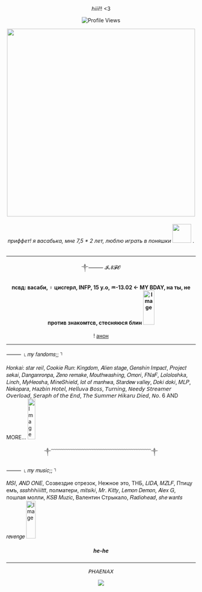 <div align="center">

𝘩𝘪𝘪𝘪!! <3 


  </div> 
<div align="center">
  
![Profile Views](https://komarev.com/ghpvc/?username=laskwill&color=red&label=Profile+Views&style=flat-square)

<img src="https://github.com/user-attachments/assets/9774be7f-08ba-4f9e-8d1d-a1c6d70c9a13" width="500">


###### приффет! я васабька, мне 7,5 * 2 лет, люблю играть в поняшки <img src="https://github.com/user-attachments/assets/fb9bb3ef-2d2e-480f-8ed1-8978e817ded6" width="50"> .

---


༒⸻ 𝓘𝓝𝓕𝓞





#### псвд: васаби, ♀ цисгерл, INFP, 15 y.o, ♒︎-13.02 ← MY BDAY, на ты, не против знакомтсв, стесняюся блин <img width="30" height="91" alt="Image" src="https://github.com/user-attachments/assets/dc8b329f-3323-4c7c-91fa-cae7e8a1bf2b" />

! [анон](t.me/anonaskbot?start=laskwillANONhuesos)



---

</div>


⸻ <sub>└︎</sub> 𝑚𝑦 𝑓𝑎𝑛𝑑𝑜𝑚𝑠;; <sup>┐︎</sup>

𝐻𝑜𝑛𝑘𝑎𝑖: 𝑠𝑡𝑎𝑟 𝑟𝑒𝑖𝑙, 𝐶𝑜𝑜𝑘𝑖𝑒 𝑅𝑢𝑛: 𝐾𝑖𝑛𝑔𝑑𝑜𝑚, 𝐴𝑙𝑖𝑒𝑛 𝑠𝑡𝑎𝑔𝑒, 𝐺𝑒𝑛𝑠ℎ𝑖𝑛 𝐼𝑚𝑝𝑎𝑐𝑡, 𝑃𝑟𝑜𝑗𝑒𝑐𝑡 𝑠𝑒𝑘𝑎𝑖, 𝐷𝑎𝑛𝑔𝑎𝑛𝑟𝑜𝑛𝑝𝑎, 𝑍𝑒𝑛𝑜 𝑟𝑒𝑚𝑎𝑘𝑒, 𝑀𝑜𝑢𝑡ℎ𝑤𝑎𝑠ℎ𝑖𝑛𝑔, 𝑂𝑚𝑜𝑟𝑖, 𝐹𝑁𝑎𝐹, 𝐿𝑜𝑙𝑜𝑙𝑜𝑠ℎ𝑘𝑎, 𝐿𝑖𝑛𝑐ℎ, 𝑀𝑦𝐻𝑒𝑜𝑠ℎ𝑎, 𝑀𝑖𝑛𝑒𝑆ℎ𝑖𝑒𝑙𝑑, 𝑙𝑜𝑡 𝑜𝑓 𝑚𝑎𝑛ℎ𝑤𝑎, 𝑆𝑡𝑎𝑟𝑑𝑒𝑤 𝑣𝑎𝑙𝑙𝑒𝑦, 𝐷𝑜𝑘𝑖 𝑑𝑜𝑘𝑖, 𝑀𝐿𝑃, 𝑁𝑒𝑘𝑜𝑝𝑎𝑟𝑎, 𝘏𝘢𝘻𝘣𝘪𝘯 𝘏𝘰𝘵𝘦𝘭, 𝘏𝘦𝘭𝘭𝘶𝘷𝘢 𝘉𝘰𝘴𝘴, 𝘛𝘶𝘳𝘯𝘪𝘯𝘨, 𝘕𝘦𝘦𝘥𝘺 𝘚𝘵𝘳𝘦𝘢𝘮𝘦𝘳 𝘖𝘷𝘦𝘳𝘭𝘰𝘢𝘥, 𝘚𝘦𝘳𝘢𝘱𝘩 𝘰𝘧 𝘵𝘩𝘦 𝘌𝘯𝘥, 𝘛𝘩𝘦 𝘚𝘶𝘮𝘮𝘦𝘳 𝘏𝘪𝘬𝘢𝘳𝘶 𝘋𝘪𝘦𝘥, 𝘕𝘰. 6 AND MORE... <img width="20" height="108" alt="Image" src="https://github.com/user-attachments/assets/18076258-3078-4068-919c-71a1f0937990" />

<div align="center">


༒﹋﹋﹋﹋﹋﹋﹋﹋﹋﹋﹋﹋﹋﹋﹋﹋﹋﹋﹋༒

  </div> 
 ⸻ <sub>└︎</sub> 𝑚𝑦 𝑚𝑢𝑠𝑖𝑐;; <sup>┐︎</sup>
  
 𝑀𝑆𝐼, 𝐴𝑁𝐷 𝑂𝑁𝐸, Созвездие отрезок, Нежное это, ТНБ, 𝐿𝐼𝐷𝐴, 𝑀𝑍𝐿𝐹, Птицу емъ, 𝑠𝑠𝑠ℎℎℎ𝑖𝑖𝑖𝑡𝑡𝑡, полматери, 𝑚𝑖𝑡𝑠𝑖𝑘𝑖, 𝑀𝑟. 𝐾𝑖𝑡𝑡𝑦, 𝐿𝑒𝑚𝑜𝑛 𝐷𝑒𝑚𝑜𝑛, 𝐴𝑙𝑒𝑥 𝐺, пошлая молли, 𝐾𝑆𝐵 𝑀𝑢𝑧𝑖𝑐, Валентин Стрыкало, 𝑅𝑎𝑑𝑖𝑜ℎ𝑒𝑎𝑑, 𝑠ℎ𝑒 𝑤𝑎𝑛𝑡𝑠 𝑟𝑒𝑣𝑒𝑛𝑔𝑒 <img width="25" height="100" alt="Image" src="https://github.com/user-attachments/assets/4d516d37-1db6-44f8-8ec2-157d02dc6d80" />
 
<div align="center"> 
  
##### he-he
  </div>

---

<div align="center"> 


  
𝘗𝘏𝘈𝘌𝘕𝘈𝘟 
  
<img src="https://github.com/user-attachments/assets/1a2b11ac-4acd-42b7-9ba1-af4ddce1b297">
</div>
